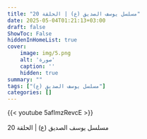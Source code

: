 ```yaml
---
title: "مسلسل يوسف الصديق (ع) | الحلقة 20"
date: 2025-05-04T01:21:13+03:00
draft: false
ShowToc: False
hiddenInHomeList: true
cover:
    image: img/5.png
    alt: 'صورة'
    caption: ''
    hidden: true
summary: ""
tags: ["مسلسل يوسف الصديق (ع)"]
categories: []
---
```


{{< youtube 5afImzRevcE >}}  
 <br>
مسلسل يوسف الصديق (ع) | الحلقة 20